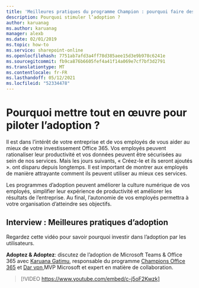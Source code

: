 ```yaml
---
title: 'Meilleures pratiques du programme Champion : pourquoi faire des efforts pour piloter l’adoption'
description: Pourquoi stimuler l’adoption ?
author: karuanag
ms.author: karuanag
manager: alexb
ms.date: 02/01/2019
ms.topic: how-to
ms.service: sharepoint-online
ms.openlocfilehash: 7751ab7afd3a4ff78d385aee15d3e9b978c6241e
ms.sourcegitcommit: fb9ca876b6605fef4a41f14a069e7cf7bf3d2791
ms.translationtype: MT
ms.contentlocale: fr-FR
ms.lasthandoff: 05/12/2021
ms.locfileid: "52334478"
---
```

# <a name="why-put-effort-into-driving-adoption"></a>Pourquoi mettre tout en œuvre pour piloter l’adoption ?  

Il est dans l’intérêt de votre entreprise et de vos employés de vous aider au mieux de votre investissement Office 365.  Vos employés peuvent rationaliser leur productivité et vos données peuvent être sécurisées au sein de nos services.  Mais les jours suivants, « Créez-le et ils seront ajoutés ». ont disparu depuis longtemps.  Il est important de montrer aux employés de manière attrayante comment ils peuvent utiliser au mieux ces services.

Les programmes d’adoption peuvent améliorer la culture numérique de vos employés, simplifier leur expérience de productivité et améliorer les résultats de l’entreprise. Au final, l’autonomie de vos employés permettra à votre organisation d’atteindre ses objectifs. 

## <a name="interview-adoption-best-practices"></a>Interview : Meilleures pratiques d’adoption

Regardez cette vidéo pour savoir pourquoi investir dans l’adoption par les utilisateurs.  

**Adoptez & Adoptez**: discutez de l’adoption de Microsoft Teams & Office 365 avec [Karuana Gatimu](https://linkedin.com/in/karuanagatimu), responsable du programme [Champions Office 365](https://aka.ms/O365Champions) et [Dar vpn,](https://webster.net.nz/)MVP Microsoft et expert en matière de collaboration. 

> [!VIDEO https://www.youtube.com/embed/c-j5oF2Kwzk]

